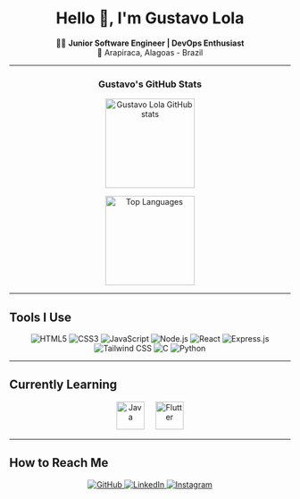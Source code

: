 <h1 align="center">Hello 👋, I'm Gustavo Lola</h1>

<p align="center">
  👨‍💻 <strong>Junior Software Engineer | DevOps Enthusiast</strong><br/>
  📍 Arapiraca, Alagoas - Brazil
</p>

---

<div align="center">

  <h3> Gustavo's GitHub Stats</h3>

  <img 
    src="https://github-readme-stats.vercel.app/api?username=gustavo-lola&show_icons=true&bg_color=0d1117&title_color=ffffff&text_color=c9d1d9&icon_color=ff8c00&border_color=2a2a2a" 
    alt="Gustavo Lola GitHub stats" 
    height="160"
  />
  
  <img 
    src="https://github-readme-stats.vercel.app/api/top-langs/?username=gustavo-lola&layout=compact&langs_count=8&bg_color=0d1117&title_color=ffffff&text_color=c9d1d9&icon_color=ff8c00&border_color=2a2a2a" 
    alt="Top Languages" 
    height="160"
  />

</div>

---

## Tools I Use

<div align="center">
  
  <img src="https://img.shields.io/badge/HTML5-E34F26?style=for-the-badge&logo=html5&logoColor=white" alt="HTML5"/>
  <img src="https://img.shields.io/badge/CSS3-1572B6?style=for-the-badge&logo=css3&logoColor=white" alt="CSS3"/>
  <img src="https://img.shields.io/badge/JavaScript-F7DF1E?style=for-the-badge&logo=javascript&logoColor=black" alt="JavaScript"/>
  <img src="https://img.shields.io/badge/Node.js-339933?style=for-the-badge&logo=node.js&logoColor=white" alt="Node.js"/>
  <img src="https://img.shields.io/badge/React-20232A?style=for-the-badge&logo=react&logoColor=61DAFB" alt="React"/>
  <img src="https://img.shields.io/badge/Express.js-000000?style=for-the-badge&logo=express&logoColor=white" alt="Express.js"/>
  <img src="https://img.shields.io/badge/Tailwind_CSS-38B2AC?style=for-the-badge&logo=tailwind-css&logoColor=white" alt="Tailwind CSS"/>
  <img src="https://img.shields.io/badge/C-00599C?style=for-the-badge&logo=c&logoColor=white" alt="C"/>
  <img src="https://img.shields.io/badge/Python-3776AB?style=for-the-badge&logo=python&logoColor=white" alt="Python"/>

</div>

---

## Currently Learning

<div align="center">
  <img src="https://cdn.jsdelivr.net/gh/devicons/devicon/icons/java/java-original.svg" width="50" title="Java"/>
  &nbsp;&nbsp;&nbsp;
  <img src="https://cdn.jsdelivr.net/gh/devicons/devicon/icons/flutter/flutter-original.svg" width="50" title="Flutter"/>
</div>

---

## How to Reach Me

<div align="center">
  
  <a href="https://github.com/gustavo-lola" target="_blank">
    <img src="https://img.shields.io/badge/GitHub-100000?style=for-the-badge&logo=github&logoColor=white" alt="GitHub"/>
  </a>
  
  <a href="https://www.linkedin.com/in/gustavo-lola/" target="_blank">
    <img src="https://img.shields.io/badge/LinkedIn-0A66C2?style=for-the-badge&logo=linkedin&logoColor=white" alt="LinkedIn"/>
  </a>
  
  <a href="https://www.instagram.com/seu_usuario_aqui" target="_blank">
    <img src="https://img.shields.io/badge/Instagram-E4405F?style=for-the-badge&logo=instagram&logoColor=white" alt="Instagram"/>
  </a>

</div>
